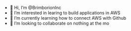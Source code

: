 - 👋 Hi, I’m @BrimborionInc
- 👀 I’m interested in learing to build applications in AWS
- 🌱 I’m currently learning how to connect AWS with Github
- 💞️ I’m looking to collaborate on nothing at the mo

<!---
BrimborionInc/BrimborionInc is a ✨ special ✨ repository because its `README.md` (this file) appears on your GitHub profile.
You can click the Preview link to take a look at your changes.
--->
